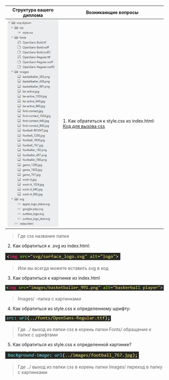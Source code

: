 Структура вашего диплома | Возникающие вопросы
------------- | ------------- |
![Структура диплома](img/1.png) | 1. 	Как обратиться к style.css из index.html: [Код для вызова css](img/2.png)
>Где css название папки
2. 	Как обратиться к .svg из index.html:

![Код для вызова svg](img/3.png)
>Или вы всегда можете вставить svg в код
3. 	Как обратиться к картинке из index.html

![Код вызова картинки](img/4.png)
>Images/ -папка с картинками
4.	Как обратиться из style.css к определенному шрифту:

![Код вызова шрифтов](img/5.png)
>Где ../ выход из папки css в корень папки
>Fonts/ обращение к папке с шрифтами
5. 	Как обратиться из style.css к определенной картинке?

![Код вызова картинки из css](img/6.png)
>Где ../ выход из папки css в корень папки
>Images/ переход в папку с картинками